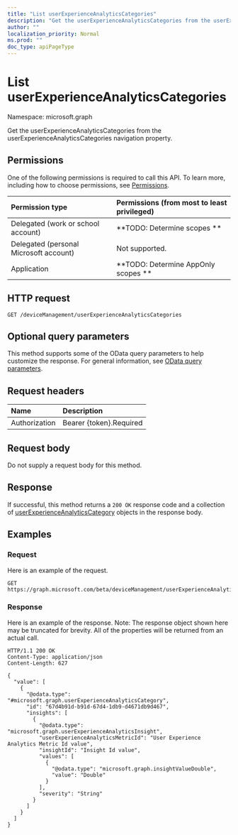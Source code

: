 ```yaml
---
title: "List userExperienceAnalyticsCategories"
description: "Get the userExperienceAnalyticsCategories from the userExperienceAnalyticsCategories navigation property."
author: ""
localization_priority: Normal
ms.prod: ""
doc_type: apiPageType
---
```


# List userExperienceAnalyticsCategories

Namespace: microsoft.graph

Get the userExperienceAnalyticsCategories from the userExperienceAnalyticsCategories navigation property.

## Permissions
One of the following permissions is required to call this API. To learn more, including how to choose permissions, see [Permissions](/concepts/permissions-reference.md).

|Permission type|Permissions (from most to least privileged)|
|:---|:---|
|Delegated (work or school account)|**TODO: Determine scopes **|
|Delegated (personal Microsoft account)|Not supported.|
|Application|**TODO: Determine AppOnly scopes **|

## HTTP request
<!-- {
  "blockType": "ignored"
}
-->
``` http
GET /deviceManagement/userExperienceAnalyticsCategories
```

## Optional query parameters
This method supports some of the OData query parameters to help customize the response. For general information, see [OData query parameters](/graph/query-parameters).

## Request headers
|Name|Description|
|:---|:---|
|Authorization|Bearer {token}.Required|

## Request body
Do not supply a request body for this method.

## Response
If successful, this method returns a `200 OK` response code and a collection of [userExperienceAnalyticsCategory](../resources/userexperienceanalyticscategory.md) objects in the response body.

## Examples

### Request
Here is an example of the request.
<!-- {
  "blockType": "request",
  "name": "get_userexperienceanalyticscategory"
}
-->
``` http
GET https://graph.microsoft.com/beta/deviceManagement/userExperienceAnalyticsCategories
```

### Response
Here is an example of the response. Note: The response object shown here may be truncated for brevity. All of the properties will be returned from an actual call.
<!-- {
  "blockType": "response",
  "truncated": true,
  "@odata.type": "collection(microsoft.graph.userexperienceanalyticscategory)"
}
-->
``` http
HTTP/1.1 200 OK
Content-Type: application/json
Content-Length: 627

{
  "value": [
    {
      "@odata.type": "#microsoft.graph.userExperienceAnalyticsCategory",
      "id": "67d4b91d-b91d-67d4-1db9-d4671db9d467",
      "insights": [
        {
          "@odata.type": "microsoft.graph.userExperienceAnalyticsInsight",
          "userExperienceAnalyticsMetricId": "User Experience Analytics Metric Id value",
          "insightId": "Insight Id value",
          "values": [
            {
              "@odata.type": "microsoft.graph.insightValueDouble",
              "value": "Double"
            }
          ],
          "severity": "String"
        }
      ]
    }
  ]
}
```

